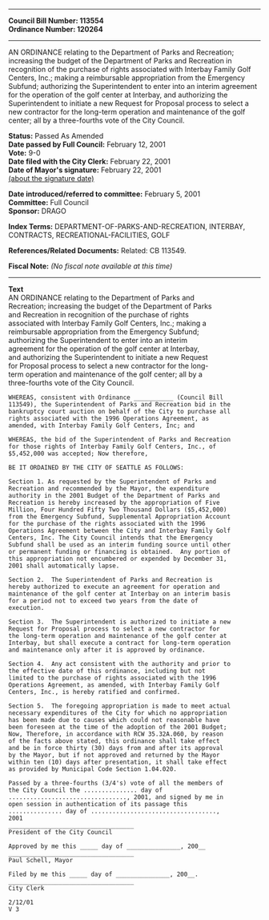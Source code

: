 * * * * *  
  
**Council Bill Number: [](#h0)[](#h2)113554**   
**Ordinance Number: 120264**  
  
* * * * *  
  
AN ORDINANCE relating to the Department of Parks and Recreation; increasing the budget of the Department of Parks and Recreation in recognition of the purchase of rights associated with Interbay Family Golf Centers, Inc.; making a reimbursable appropriation from the Emergency Subfund; authorizing the Superintendent to enter into an interim agreement for the operation of the golf center at Interbay, and authorizing the Superintendent to initiate a new Request for Proposal process to select a new contractor for the long-term operation and maintenance of the golf center; all by a three-fourths vote of the City Council.  
  
**Status:** Passed As Amended   
**Date passed by Full Council:** February 12, 2001   
**Vote:** 9-0   
**Date filed with the City Clerk:** February 22, 2001   
**Date of Mayor's signature:** February 22, 2001   
[(about the signature date)](/~public/approvaldate.htm)   
  
  
**Date introduced/referred to committee:** February 5, 2001   
**Committee:** Full Council   
**Sponsor:** DRAGO   
  
**Index Terms:** DEPARTMENT-OF-PARKS-AND-RECREATION, INTERBAY, CONTRACTS, RECREATIONAL-FACILITIES, GOLF  
  
**References/Related Documents:** Related: CB 113549.  
  
**Fiscal Note:** *(No fiscal note available at this time)*  
  
* * * * *  
  
**Text**  
    AN ORDINANCE relating to the Department of Parks and  
    Recreation; increasing the budget of the Department of Parks  
    and Recreation in recognition of the purchase of rights  
    associated with Interbay Family Golf Centers, Inc.; making a  
    reimbursable appropriation from the Emergency Subfund;  
    authorizing the Superintendent to enter into an interim  
    agreement for the operation of the golf center at Interbay,  
    and authorizing the Superintendent to initiate a new Request  
    for Proposal process to select a new contractor for the long-  
    term operation and maintenance of the golf center; all by a  
    three-fourths vote of the City Council.  
  
    WHEREAS, consistent with Ordinance ___________ (Council Bill  
    113549), the Superintendent of Parks and Recreation bid in the  
    bankruptcy court auction on behalf of the City to purchase all  
    rights associated with the 1996 Operations Agreement, as  
    amended, with Interbay Family Golf Centers, Inc; and  
  
    WHEREAS, the bid of the Superintendent of Parks and Recreation  
    for those rights of Interbay Family Golf Centers, Inc., of  
    $5,452,000 was accepted; Now therefore,  
  
    BE IT ORDAINED BY THE CITY OF SEATTLE AS FOLLOWS:  
  
    Section 1. As requested by the Superintendent of Parks and  
    Recreation and recommended by the Mayor, the expenditure  
    authority in the 2001 Budget of the Department of Parks and  
    Recreation is hereby increased by the appropriation of Five  
    Million, Four Hundred Fifty Two Thousand Dollars ($5,452,000)  
    from the Emergency Subfund, Supplemental Appropriation Account  
    for the purchase of the rights associated with the 1996  
    Operations Agreement between the City and Interbay Family Golf  
    Centers, Inc. The City Council intends that the Emergency  
    Subfund shall be used as an interim funding source until other  
    or permanent funding or financing is obtained.  Any portion of  
    this appropriation not encumbered or expended by December 31,  
    2001 shall automatically lapse.  
  
    Section 2.  The Superintendent of Parks and Recreation is  
    hereby authorized to execute an agreement for operation and  
    maintenance of the golf center at Interbay on an interim basis  
    for a period not to exceed two years from the date of  
    execution.  
  
    Section 3.  The Superintendent is authorized to initiate a new  
    Request for Proposal process to select a new contractor for  
    the long-term operation and maintenance of the golf center at  
    Interbay, but shall execute a contract for long-term operation  
    and maintenance only after it is approved by ordinance.  
  
    Section 4.  Any act consistent with the authority and prior to  
    the effective date of this ordinance, including but not  
    limited to the purchase of rights associated with the 1996  
    Operations Agreement, as amended, with Interbay Family Golf  
    Centers, Inc., is hereby ratified and confirmed.  
  
    Section 5.  The foregoing appropriation is made to meet actual  
    necessary expenditures of the City for which no appropriation  
    has been made due to causes which could not reasonable have  
    been foreseen at the time of the adoption of the 2001 Budget;  
    Now, Therefore, in accordance with RCW 35.32A.060, by reason  
    of the facts above stated, this ordinance shall take effect  
    and be in force thirty (30) days from and after its approval  
    by the Mayor, but if not approved and returned by the Mayor  
    within ten (10) days after presentation, it shall take effect  
    as provided by Municipal Code Section 1.04.020.  
  
    Passed by a three-fourths (3/4's) vote of all the members of  
    the City Council the ............... day of  
    ................................., 2001, and signed by me in  
    open session in authentication of its passage this  
    ............... day of ...................................,  
    2001  
    ___________________________________  
    President of the City Council  
  
    Approved by me this _____ day of _______________, 200__  
    ___________________________________  
    Paul Schell, Mayor  
  
    Filed by me this _____ day of _______________, 200__.  
    ___________________________________  
    City Clerk  
  
    2/12/01  
    V 3  
